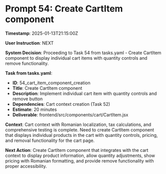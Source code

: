# Prompt 54: Create CartItem component

**Timestamp**: 2025-01-13T21:15:00Z

**User Instruction**: NEXT

**System Decision**: Proceeding to Task 54 from tasks.yaml - Create CartItem component to display individual cart items with quantity controls and remove functionality.

**Task from tasks.yaml**:
- **ID**: 54_cart_item_component_creation  
- **Title**: Create CartItem component
- **Description**: Implement individual cart item with quantity controls and remove button
- **Dependencies**: Cart context creation (Task 52)
- **Estimate**: 20 minutes
- **Deliverable**: frontend/src/components/cart/CartItem.jsx

**Context**: Cart context with Romanian localization, tax calculations, and comprehensive testing is complete. Need to create CartItem component that displays individual products in the cart with quantity controls, pricing, and removal functionality for the cart page.

**Next Action**: Create CartItem component that integrates with the cart context to display product information, allow quantity adjustments, show pricing with Romanian formatting, and provide remove functionality with proper accessibility.